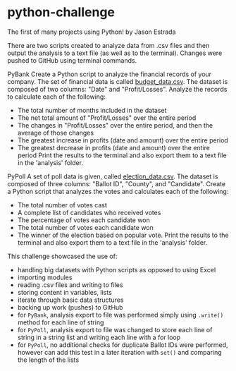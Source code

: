 # python-challenge
The first of many projects using Python!
by Jason Estrada

There are two scripts created to analyze data from .csv files and then output the analysis to a text file (as well as to the terminal).  Changes were pushed to GitHub using terminal commands.

PyBank
Create a Python script to analyze the financial records of your company. The set of financial data is called [budget_data.csv](PyBank/Resources/budget_data.csv). The dataset is composed of two columns: "Date" and "Profit/Losses".
Analyze the records to calculate each of the following:
* The total number of months included in the dataset
* The net total amount of "Profit/Losses" over the entire period
* The changes in "Profit/Losses" over the entire period, and then the average of those changes
* The greatest increase in profits (date and amount) over the entire period
* The greatest decrease in profits (date and amount) over the entire period
Print the results to the terminal and also export them to a text file in the 'analysis' folder.

PyPoll
A set of poll data is given, called [election_data.csv](PyPoll/Resources/election_data.csv). The dataset is composed of three columns: "Ballot ID", "County", and "Candidate". Create a Python script that analyzes the votes and calculates each of the following:
* The total number of votes cast
* A complete list of candidates who received votes
* The percentage of votes each candidate won
* The total number of votes each candidate won
* The winner of the election based on popular vote.
Print the results to the terminal and also export them to a text file in the 'analysis' folder.

This challenge showcased the use of:
* handling big datasets with Python scripts as opposed to using Excel
* importing modules
* reading .csv files and writing to files
* storing content in variables, lists
* iterate through basic data structures
* backing up work (pushes) to GitHub
* for `PyBank`, analysis export to file was performed simply using `.write()` method for each line of string
* for `PyPoll`, analysis export to file was changed to store each line of string in a string list and writing each line with a for loop
* for `PyPoll`, no additional checks for duplicate Ballot IDs were performed, however can add this test in a later iteration with `set()` and comparing the length of the lists
